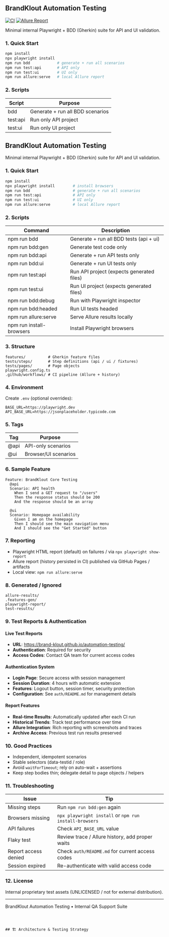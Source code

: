 ## BrandKlout Automation Testing

[![CI](https://github.com/brand-klout/automation-testing/actions/workflows/playwright.yml/badge.svg)](https://github.com/brand-klout/automation-testing/actions/workflows/playwright.yml) [![Allure Report](https://img.shields.io/badge/Allure-Report-blueviolet?logo=allure&logoColor=white)](https://brand-klout.github.io/automation-testing/dashboard.html)

Minimal internal Playwright + BDD (Gherkin) suite for API and UI validation.

### 1. Quick Start
```bash
npm install
npx playwright install
npm run bdd            # generate + run all scenarios
npm run test:api       # API only
npm run test:ui        # UI only
npm run allure:serve   # local Allure report
```

### 2. Scripts
| Script | Purpose |
|--------|---------|
| bdd | Generate + run all BDD scenarios |
| test:api | Run only API project |
| test:ui | Run only UI project |
## BrandKlout Automation Testing

Minimal internal Playwright + BDD (Gherkin) suite for API and UI validation.

### 1. Quick Start
```bash
npm install
npx playwright install        # install browsers
npm run bdd                   # generate + run all scenarios
npm run test:api              # API only
npm run test:ui               # UI only
npm run allure:serve          # local Allure report
```

### 2. Scripts
| Command | Description |
|---------|-------------|
| npm run bdd | Generate + run all BDD tests (api + ui) |
| npm run bdd:gen | Generate test code only |
| npm run bdd:api | Generate + run API tests only |
| npm run bdd:ui | Generate + run UI tests only |
| npm run test:api | Run API project (expects generated files) |
| npm run test:ui | Run UI project (expects generated files) |
| npm run bdd:debug | Run with Playwright inspector |
| npm run bdd:headed | Run UI tests headed |
| npm run allure:serve | Serve Allure results locally |
| npm run install-browsers | Install Playwright browsers |

### 3. Structure
```
features/          # Gherkin feature files
tests/steps/       # Step definitions (api / ui / fixtures)
tests/pages/       # Page objects
playwright.config.ts
.github/workflows/ # CI pipeline (Allure + history)
```

### 4. Environment
Create `.env` (optional overrides):
```
BASE_URL=https://playwright.dev
API_BASE_URL=https://jsonplaceholder.typicode.com
```

### 5. Tags
| Tag | Purpose |
|-----|---------|
| @api | API-only scenarios |
| @ui | Browser/UI scenarios |

### 6. Sample Feature
```gherkin
Feature: BrandKlout Core Testing
  @api
  Scenario: API health
    When I send a GET request to "/users"
    Then the response status should be 200
    And the response should be an array

  @ui
  Scenario: Homepage availability
    Given I am on the homepage
    Then I should see the main navigation menu
    And I should see the "Get Started" button
```

### 7. Reporting
- Playwright HTML report (default) on failures / via `npx playwright show-report`
- Allure report (history persisted in CI) published via GitHub Pages / artifacts
- Local view: `npm run allure:serve`

### 8. Generated / Ignored
```
allure-results/
.features-gen/
playwright-report/
test-results/
```

### 9. Test Reports & Authentication

#### Live Test Reports
- **URL**: https://brand-klout.github.io/automation-testing/
- **Authentication**: Required for security
- **Access Codes**: Contact QA team for current access codes

#### Authentication System
- **Login Page**: Secure access with session management
- **Session Duration**: 4 hours with automatic extension
- **Features**: Logout button, session timer, security protection
- **Configuration**: See `auth/README.md` for management details

#### Report Features
- **Real-time Results**: Automatically updated after each CI run
- **Historical Trends**: Track test performance over time
- **Allure Integration**: Rich reporting with screenshots and traces
- **Archive Access**: Previous test run results preserved

### 10. Good Practices
- Independent, idempotent scenarios
- Stable selectors (data-testid / role)
- Avoid `waitForTimeout`; rely on auto-wait + assertions
- Keep step bodies thin; delegate detail to page objects / helpers

### 11. Troubleshooting
| Issue | Tip |
|-------|-----|
| Missing steps | Run `npm run bdd:gen` again |
| Browsers missing | `npx playwright install` or `npm run install-browsers` |
| API failures | Check `API_BASE_URL` value |
| Flaky test | Review trace / Allure history, add proper waits |
| Report access denied | Check `auth/README.md` for current access codes |
| Session expired | Re-authenticate with valid access code |

### 12. License
Internal proprietary test assets (UNLICENSED / not for external distribution).

---
BrandKlout Automation Testing • Internal QA Support Suite
```



## 🏗️ Architecture & Testing Strategy


